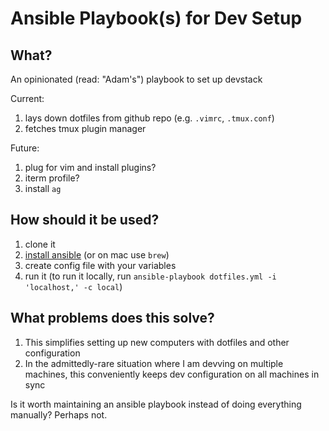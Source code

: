 # Ansible Playbook(s) for Dev Setup

## What?

An opinionated (read: "Adam's") playbook to set up devstack

Current:

1. lays down dotfiles from github repo (e.g. `.vimrc`, `.tmux.conf`)
1. fetches tmux plugin manager

Future:

1. plug for vim and install plugins?
1. iterm profile?
1. install `ag`

## How should it be used?

1. clone it
1. [install ansible](http://docs.ansible.com/ansible/intro_installation.html#installing-the-control-machine) (or on mac use `brew`)
1. create config file with your variables
1. run it (to run it locally, run `ansible-playbook dotfiles.yml -i 'localhost,' -c local`)

## What problems does this solve?

1. This simplifies setting up new computers with dotfiles and other configuration
1. In the admittedly-rare situation where I am devving on multiple machines, this conveniently keeps dev configuration on all machines in sync

Is it worth maintaining an ansible playbook instead of doing everything manually? Perhaps not.
